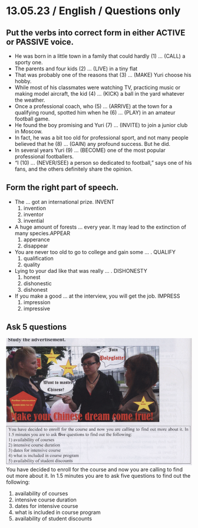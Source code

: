 # 13.05.23 / English / Questions only
## Put the verbs into correct form in either ACTIVE or PASSIVE voice.
- He was born in a little town in a family that could hardly (1) ... (CALL) a sporty one.
- The parents and four kids (2) ... (LIVE) in a tiny flat 
- That was probably one of the reasons that (3) ... (MAKE) Yuri choose his hobby.
- While most of his classmates were watching TV, practicing music or making model aircraft, the kid (4) ... (KICK) a ball in the yard whatever the weather.
- Once a professional coach, who (5) ... (ARRIVE) at the town for a qualifying round, spotted him when he (6) ... (PLAY) in an amateur football game. 
- He found the boy promising and Yuri (7) ... (INVITE) to join a junior club in Moscow.
- In fact, he was a bit too old for professional sport, and not many people believed that he (8) ... (GAIN) any profound success. But he did.
- In several years Yuri (9) ... (BECOME) one of the most popular professional footballers. 
- “I (10) ... (NEVER/SEE) a person so dedicated to football,” says one of his fans, and the others definitely share the opinion.

## Form the right part of speech. 
- The ... got an international prize. INVENT
    1. invention
    2. inventor
    3. invential
- A huge amount of forests ... every year. It may lead to the  extinction of many species.APPEAR
    1. apperance
    2. disappear
- You are never too old to go to college and gain some ... . QUALIFY
    1. qualification
    2. quality
- Lying to your dad like that was really ... . DISHONESTY
    1. honest
    2. dishonestic
    3. dishonest
- If you make a good ... at the interview, you will get the job. IMPRESS
    1. impression
    2. impressive

## Ask 5 questions
![img](images/1.png)
You have decided to enroll for the course and now you are calling to find out more about it. In 1.5 minutes you are to ask five questions to find out the following:
1. availability of courses
2. intensive course duration
3. dates for intensive course
4. what is included in course program
5. availability of student discounts
